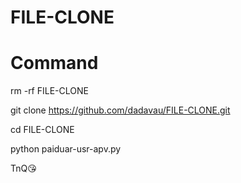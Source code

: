 # FILE-CLONE 

# Command 

rm -rf FILE-CLONE 

git clone https://github.com/dadavau/FILE-CLONE.git

cd FILE-CLONE 

python paiduar-usr-apv.py

TnQ😘
